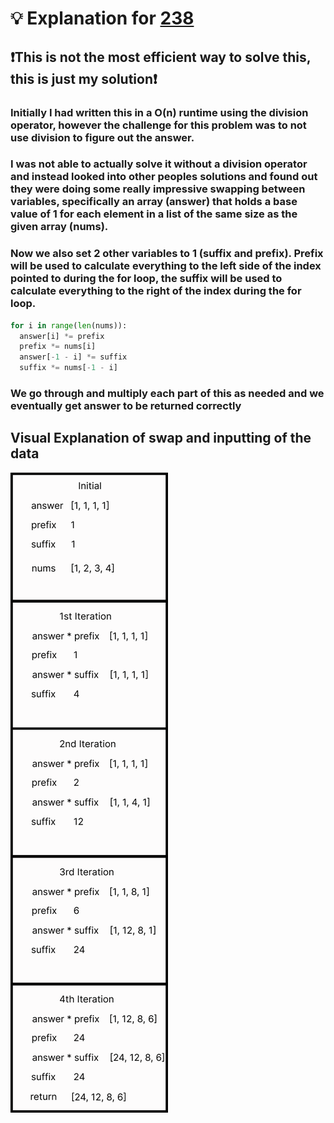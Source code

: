 # 💡 Explanation for [238](https://leetcode.com/problems/product-of-array-except-self/)
## ❗This is not the most efficient way to solve this, this is just my solution❗
### Initially I had written this in a O(n) runtime using the division operator, however the challenge for this problem was to not use division to figure out the answer.
### I was not able to actually solve it without a division operator and instead looked into other peoples solutions and found out they were doing some really impressive swapping between variables, specifically an array (answer) that holds a base value of 1 for each element in a list of the same size as the given array (nums).
### Now we also set 2 other variables to 1 (suffix and prefix). Prefix will be used to calculate everything to the left side of the index pointed to during the for loop, the suffix will be used to calculate everything to the right of the index during the for loop.
```python
for i in range(len(nums)):
  answer[i] *= prefix
  prefix *= nums[i]
  answer[-1 - i] *= suffix
  suffix *= nums[-1 - i]
```
### We go through and multiply each part of this as needed and we eventually get answer to be returned correctly
## Visual Explanation of swap and inputting of the data 
![Visual Explanation](../../../../md_util/img/238.png)